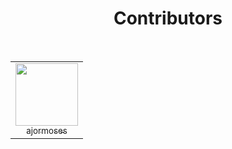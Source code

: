 <h1 align="center">Contributors</h1>

<br>

<table>
<tr>
  
<!-- Start of column-1 -->
<td align="center">
  <a href="https://github.com/evavic44">
    <img
      src="https://avatars.githubusercontent.com/u/62628408?v=4"
      width="100px"
    />
    <br />
    <sub>ajormoses</sub>
  </a>
</td>
<!-- End of column-1 -->
  
</tr>
</table>
